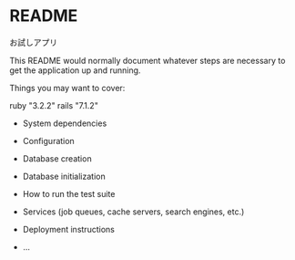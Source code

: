 # README

お試しアプリ

This README would normally document whatever steps are necessary to get the
application up and running.

Things you may want to cover:

ruby "3.2.2"
rails "7.1.2"

* System dependencies

* Configuration

* Database creation

* Database initialization

* How to run the test suite

* Services (job queues, cache servers, search engines, etc.)

* Deployment instructions

* ...
